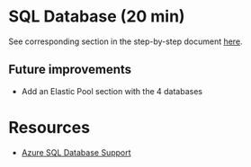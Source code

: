 # SQL Database (20 min)

See corresponding section in the step-by-step document [here](../Sitecore%20on%20Azure%20PaaS%20services%20-%20Hands-on%20Lab.pdf).

## Future improvements

- Add an Elastic Pool section with the 4 databases 

# Resources

- [Azure SQL Database Support](https://kb.sitecore.net/articles/777703)